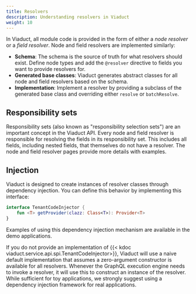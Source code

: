 ```yaml
---
title: Resolvers
description: Understanding resolvers in Viaduct
weight: 10
---
```


In Viaduct, all module code is provided in the form of either a *node resolver* or a *field resolver*. Node and field resolvers are implemented similarly:

* **Schema**: The schema is the source of truth for what resolvers should exist. Define node types and add the `@resolver` directive to fields you want to provide resolvers for.
* **Generated base classes**: Viaduct generates abstract classes for all node and field resolvers based on the schema.
* **Implementation**: Implement a resolver by providing a subclass of the generated base class and overriding either `resolve` or `batchResolve`.

## Responsibility sets

Responsibility sets (also known as "responsibility selection sets") are an important concept in the Viaduct API. Every node and field resolver is responsible for resolving the fields in its responsibility set. This includes all fields, including nested fields, that themselves do not have a resolver. The node and field resolver pages provide more details with examples.

## Injection

Viaduct is designed to create instances of resolver classes through dependency injection. You can define this behavior by implementing this interface:

```kotlin
interface TenantCodeInjector {
    fun <T> getProvider(clazz: Class<T>): Provider<T>
}
```

Examples of using this dependency injection mechanism are available in the demo applications.

If you do not provide an implementation of {{< kdoc viaduct.service.api.spi.TenantCodeInjector>}}, Viaduct will use a naive default implementation that assumes a zero-argument constructor is available for all resolvers. Whenever the GraphQL execution engine needs to invoke a resolver, it will use this to construct an instance of the resolver. While sufficient for toy applications, we strongly suggest using a dependency injection framework for real applications.
